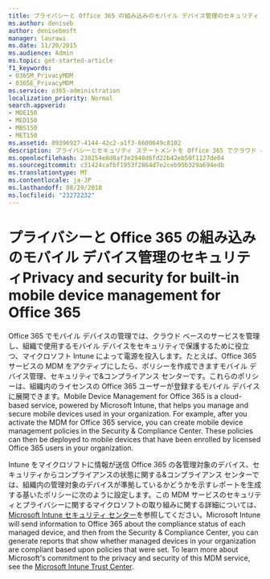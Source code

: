 ```yaml
---
title: プライバシーと Office 365 の組み込みのモバイル デバイス管理のセキュリティ
ms.author: deniseb
author: denisebmsft
manager: laurawi
ms.date: 11/20/2015
ms.audience: Admin
ms.topic: get-started-article
f1_keywords:
- O365M_PrivacyMDM
- O365E_PrivacyMDM
ms.service: o365-administration
localization_priority: Normal
search.appverid:
- MOE150
- MED150
- MBS150
- MET150
ms.assetid: 89396927-4144-42c2-a1f3-6600649c8102
description: プライバシーとセキュリティ ステートメントを Office 365 でクラウド ベースのサービスでは、するために役立つ、マイクロソフト Intune によって電源を投入にモバイル デバイスを管理する管理し、組織内で使用するモバイル デバイスをセキュリティで保護します。
ms.openlocfilehash: 230254e8d8af3e2948d6fd22b42eb50f1127de04
ms.sourcegitcommit: c31424cafbf1953f2864d7e2ceb95b329a694edb
ms.translationtype: MT
ms.contentlocale: ja-JP
ms.lasthandoff: 08/29/2018
ms.locfileid: "23272232"
---
```

# <a name="privacy-and-security-for-built-in-mobile-device-management-for-office-365"></a><span data-ttu-id="c9554-103">プライバシーと Office 365 の組み込みのモバイル デバイス管理のセキュリティ</span><span class="sxs-lookup"><span data-stu-id="c9554-103">Privacy and security for built-in mobile device management for Office 365</span></span>

<span data-ttu-id="c9554-p101">Office 365 でモバイル デバイスの管理では、クラウド ベースのサービスを管理し、組織で使用するモバイル デバイスをセキュリティで保護するために役立つ、マイクロソフト Intune によって電源を投入します。たとえば、Office 365 サービスの MDM をアクティブにしたら、ポリシーを作成できますモバイル デバイス管理、セキュリティで&amp;コンプライアンス センターです。これらのポリシーは、組織内のライセンスの Office 365 ユーザーが登録するモバイル デバイスに展開できます。</span><span class="sxs-lookup"><span data-stu-id="c9554-p101">Mobile Device Management for Office 365 is a cloud-based service, powered by Microsoft Intune, that helps you manage and secure mobile devices used in your organization. For example, after you activate the MDM for Office 365 service, you can create mobile device management policies in the Security &amp; Compliance Center. These policies can then be deployed to mobile devices that have been enrolled by licensed Office 365 users in your organization.</span></span>
  
<span data-ttu-id="c9554-p102">Intune をマイクロソフトに情報が送信 Office 365 の各管理対象のデバイス、セキュリティからコンプライアンスの状態に関する&amp;コンプライアンス センターでは、組織内の管理対象のデバイスが準拠しているかどうかを示すレポートを生成する基いたポリシーに次のように設定します。この MDM サービスのセキュリティとプライバシーに関するマイクロソフトの取り組みに関する詳細については、 [Microsoft Intune セキュリティ センター](https://www.microsoft.com/en-us/server-cloud/products/intune-trust-center/overview.aspx)を参照してください。</span><span class="sxs-lookup"><span data-stu-id="c9554-p102">Microsoft Intune will send information to Office 365 about the compliance status of each managed device, and then from the Security &amp; Compliance Center, you can generate reports that show whether managed devices in your organization are compliant based upon policies that were set. To learn more about Microsoft's commitment to the privacy and security of this MDM service, see the [Microsoft Intune Trust Center](https://www.microsoft.com/en-us/server-cloud/products/intune-trust-center/overview.aspx).</span></span> 
  

